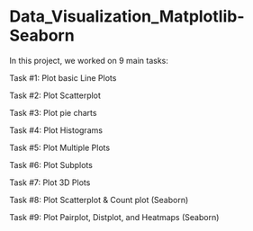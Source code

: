 # Data_Visualization_Matplotlib-Seaborn

In this project, we worked on 9 main tasks:

Task #1: Plot basic Line Plots

Task #2: Plot Scatterplot

Task #3: Plot pie charts

Task #4: Plot Histograms

Task #5: Plot Multiple Plots

Task #6: Plot Subplots

Task #7: Plot 3D Plots

Task #8: Plot Scatterplot & Count plot (Seaborn)

Task #9: Plot Pairplot, Distplot, and Heatmaps (Seaborn)
